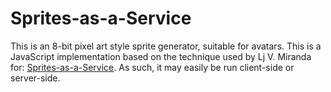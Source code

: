 # Sprites-as-a-Service

This is an 8-bit pixel art style sprite generator, suitable for avatars.  This is a JavaScript implementation based on the technique used by Lj V. Miranda for: [Sprites-as-a-Service](https://github.com/ljvmiranda921/sprites-as-a-service).  As such, it may easily be run client-side or server-side.

